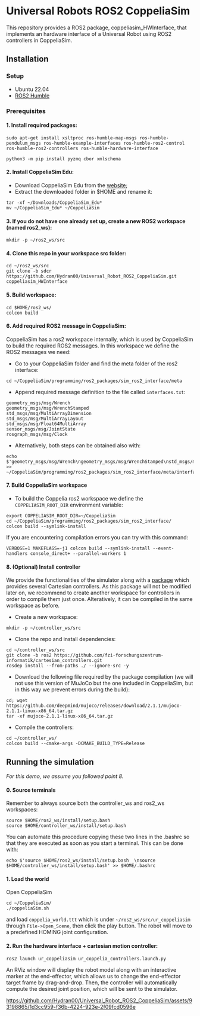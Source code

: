 # Universal Robots ROS2 CoppeliaSim
This repository provides a ROS2 package, coppeliasim_HWInterface, that implements an hardware interface of a Universal Robot using ROS2 controllers in CoppeliaSim.

## Installation

### Setup
- Ubuntu 22.04
- [ROS2 Humble](https://docs.ros.org/en/humble/index.html)


### Prerequisites
#### 1. Install required packages:
```
sudo apt-get install xsltproc ros-humble-map-msgs ros-humble-pendulum_msgs ros-humble-example-interfaces ros-humble-ros2-control ros-humble-ros2-controllers ros-humble-hardware-interface
```  
```  
python3 -m pip install pyzmq cbor xmlschema
```  
#### 2. Install CoppeliaSim Edu:
- Download CoppeliaSim Edu from the [website](https://www.coppeliarobotics.com/downloads);
- Extract the downloaded folder in $HOME and rename it:
```
tar -xf ~/Downloads/CoppeliaSim_Edu*
mv ~/CoppeliaSim_Edu* ~/CoppeliaSim
```
#### 3. If you do not have one already set up, create a new ROS2 workspace (named ros2_ws):
```
mkdir -p ~/ros2_ws/src
```
#### 4. Clone this repo in your workspace src folder:  
```
cd ~/ros2_ws/src
git clone -b sdcr https://github.com/Hydran00/Universal_Robot_ROS2_CoppeliaSim.git coppeliasim_HWInterface
```
#### 5. Build workspace:  
```
cd $HOME/ros2_ws/
colcon build
```

#### 6. Add required ROS2 message in CoppeliaSim:  
CoppeliaSim has a ros2 workspace internally, which is used by CoppeliaSim to build the required ROS2 messages. In this workspace we define the ROS2 messages we need:
  - Go to your CoppeliaSim folder and find the meta folder of the ros2 interface:
  ```
  cd ~/CoppeliaSim/programming/ros2_packages/sim_ros2_interface/meta
  ```
  - Append required message definition to the file called ``interfaces.txt``:    
```
geometry_msgs/msg/Wrench  
geometry_msgs/msg/WrenchStamped  
std_msgs/msg/MultiArrayDimension  
std_msgs/msg/MultiArrayLayout 
std_msgs/msg/Float64MultiArray  
sensor_msgs/msg/JointState  
rosgraph_msgs/msg/Clock
``` 
- Alternatively, both steps can be obtained also with:
```
echo $'geometry_msgs/msg/Wrench\ngeometry_msgs/msg/WrenchStamped\nstd_msgs/msg/MultiArrayDimension\nstd_msgs/msg/MultiArrayLayout\nstd_msgs/msg/Float64MultiArray\nsensor_msgs/msg/JointState\nrosgraph_msgs/msg/Clock' >> ~/CoppeliaSim/programming/ros2_packages/sim_ros2_interface/meta/interfaces.txt
```
#### 7. Build CoppeliaSim workspace
  - To build the Coppelia ros2 workspace we define the ``COPPELIASIM_ROOT_DIR`` environment variable:  
```
export COPPELIASIM_ROOT_DIR=~/CoppeliaSim  
cd ~/CoppeliaSim/programming/ros2_packages/sim_ros2_interface/ 
colcon build --symlink-install
```
  If you are encountering compilation errors you can try with this command:
```
VERBOSE=1 MAKEFLAGS=-j1 colcon build --symlink-install --event-handlers console_direct+ --parallel-workers 1
```

#### 8. (Optional) Install controller
We provide the functionalities of the simulator along with a [package](https://github.com/fzi-forschungszentrum-informatik/cartesian_controllers/tree/ros2) which provides several Cartesian controllers. As this package will not be modified later on, we recommend to create another workspace for controllers in order to compile them just once. Alteratively, it can be compiled in the same workspace as before.
- Create a new workspace:
```
mkdir -p ~/controller_ws/src
```
- Clone the repo and install dependencies:
``` 
cd ~/controller_ws/src
git clone -b ros2 https://github.com/fzi-forschungszentrum-informatik/cartesian_controllers.git
rosdep install --from-paths ./ --ignore-src -y
```
- Download the following file required by the package compilation (we will not use this version of MuJoCo but the one included in CoppeliaSim, but in this way we prevent errors during the build):
``` 
cd; wget https://github.com/deepmind/mujoco/releases/download/2.1.1/mujoco-2.1.1-linux-x86_64.tar.gz
tar -xf mujoco-2.1.1-linux-x86_64.tar.gz
```
- Compile the controllers:
```
cd ~/controller_ws/
colcon build --cmake-args -DCMAKE_BUILD_TYPE=Release
```

## Running the simulation  
*For this demo, we assume you followed point 8.*  
#### 0. Source terminals
Remember to always source both the controller_ws and ros2_ws workspaces:
```
source $HOME/ros2_ws/install/setup.bash
source $HOME/controller_ws/install/setup.bash
```
You can automate this procedure copying these two lines in the .bashrc so that they are executed as soon as you start a terminal. This can be done with:
```
echo $'source $HOME/ros2_ws/install/setup.bash  \nsource $HOME/controller_ws/install/setup.bash' >> $HOME/.bashrc
```

#### 1. Load the world
Open CoppeliaSim
```
cd ~/CoppeliaSim/
./coppeliaSim.sh
```
and load ``coppelia_world.ttt`` which is under ``~/ros2_ws/src/ur_coppeliasim`` through ``File->Open_Scene``, then click the play button. The robot will move to a predefined HOMING joint configuration.

#### 2. Run the hardware interface + cartesian motion controller:
```
ros2 launch ur_coppeliasim ur_coppelia_controllers.launch.py
```
An RViz window will display the robot model along with an interactive marker at the end-effector, which allows us to change the end-effector target frame by drag-and-drop. Then, the controller will automatically compute the desired joint position, which will be sent to the simulator.

https://github.com/Hydran00/Universal_Robot_ROS2_CoppeliaSim/assets/93198865/1d3cc959-f36b-4224-923e-2f09fcd0596e


